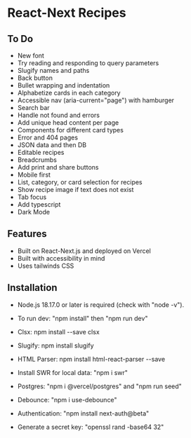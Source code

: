 # React-Next Recipes

## To Do

- New font   
- Try reading and responding to query parameters
- Slugify names and paths
- Back button
- Bullet wrapping and indentation
- Alphabetize cards in each category
- Accessible nav (aria-current="page") with hamburger
- Search bar
- Handle not found and errors
- Add unique head content per page
- Components for different card types
- Error and 404 pages
- JSON data and then DB
- Editable recipes
- Breadcrumbs
- Add print and share buttons
- Mobile first
- List, category, or card selection for recipes
- Show recipe image if text does not exist
- Tab focus
- Add typescript
- Dark Mode

## Features

- Built on React-Next.js and deployed on Vercel
- Built with accessibility in mind
- Uses tailwinds CSS

## Installation

- Node.js 18.17.0 or later is required (check with "node -v").
- To run dev: "npm install" then "npm run dev"
- Clsx: npm install --save clsx
- Slugify: npm install slugify
- HTML Parser: npm install html-react-parser --save

- Install SWR for local data: "npm i swr"
- Postgres: "npm i @vercel/postgres" and "npm run seed"
- Debounce: "npm i use-debounce"
- Authentication: "npm install next-auth@beta" 
- Generate a secret key: "openssl rand -base64 32"